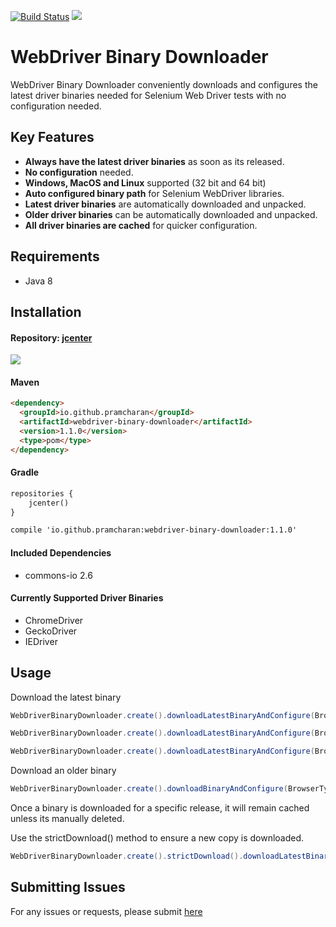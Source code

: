 [![Build Status](https://travis-ci.org/pramcharan/webdriver-binary-downloader.svg?branch=master)](https://travis-ci.org/pramcharan/webdriver-binary-downloader)
<a href='https://bintray.com/prashantr/WebDriver-Binary-Downloader/webdriver-binary-downloader/_latestVersion'><img src='https://api.bintray.com/packages/prashantr/WebDriver-Binary-Downloader/webdriver-binary-downloader/images/download.svg'></a>

# WebDriver Binary Downloader #

WebDriver Binary Downloader conveniently downloads and configures the latest driver binaries needed for Selenium Web Driver tests with no configuration needed.

## Key Features
- **Always have the latest driver binaries** as soon as its released.
- **No configuration** needed.
- **Windows, MacOS and Linux** supported (32 bit and 64 bit)
- **Auto configured binary path** for Selenium WebDriver libraries.
- **Latest driver binaries** are automatically downloaded and unpacked.
- **Older driver binaries** can be automatically downloaded and unpacked.
- **All driver binaries are cached** for quicker configuration.

## Requirements
- Java 8

## Installation

#### Repository: [jcenter](https://bintray.com/prashantr/WebDriver-Binary-Downloader/webdriver-binary-downloader)

<a href='https://bintray.com/prashantr/WebDriver-Binary-Downloader/webdriver-binary-downloader?source=watch' alt='Get automatic notifications about new "courgette-jvm" versions'><img src='https://www.bintray.com/docs/images/bintray_badge_color.png'></a>

#### Maven
````markdown
<dependency>
  <groupId>io.github.pramcharan</groupId>
  <artifactId>webdriver-binary-downloader</artifactId>
  <version>1.1.0</version>
  <type>pom</type>
</dependency>
````

#### Gradle
````markdown
repositories {
    jcenter()
}

compile 'io.github.pramcharan:webdriver-binary-downloader:1.1.0'
````

#### Included Dependencies
* commons-io 2.6


#### Currently Supported Driver Binaries
* ChromeDriver
* GeckoDriver
* IEDriver


## Usage

Download the latest binary
````java
WebDriverBinaryDownloader.create().downloadLatestBinaryAndConfigure(BrowserType.CHROME);

WebDriverBinaryDownloader.create().downloadLatestBinaryAndConfigure(BrowserType.FIREFOX);

WebDriverBinaryDownloader.create().downloadLatestBinaryAndConfigure(BrowserType.IEXPLORER);
````

Download an older binary
````java
WebDriverBinaryDownloader.create().downloadBinaryAndConfigure(BrowserType.CHROME, "2.35");
````

Once a binary is downloaded for a specific release, it will remain cached unless its manually deleted. 

Use the strictDownload() method to ensure a new copy is downloaded.
````java
WebDriverBinaryDownloader.create().strictDownload().downloadLatestBinaryAndConfigure(BrowserType.CHROME);
````


## Submitting Issues
For any issues or requests, please submit [here](https://github.com/pramcharan/webdriver-binary-downloader/issues/new)
